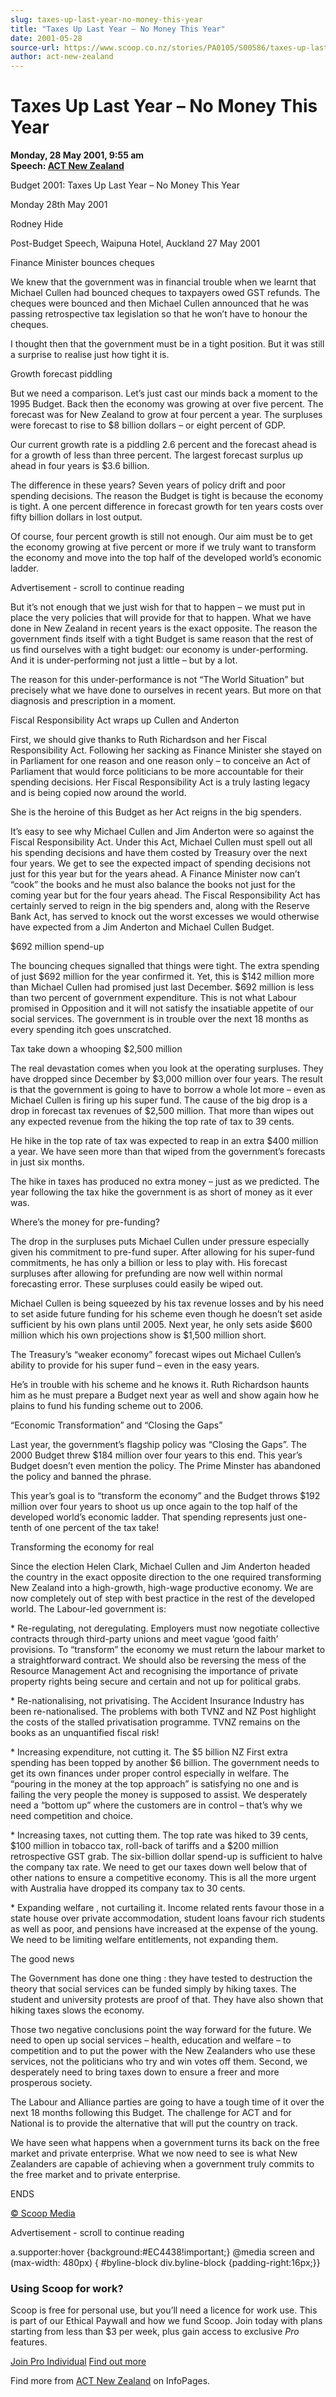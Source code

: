 ```yaml
---
slug: taxes-up-last-year-no-money-this-year
title: "Taxes Up Last Year – No Money This Year"
date: 2001-05-28
source-url: https://www.scoop.co.nz/stories/PA0105/S00586/taxes-up-last-year-no-money-this-year.htm
author: act-new-zealand
---
```

Taxes Up Last Year – No Money This Year
=======================================

**Monday, 28 May 2001, 9:55 am**  
**Speech: [ACT New Zealand](https://info.scoop.co.nz/ACT_New_Zealand)**

Budget 2001: Taxes Up Last Year – No Money This Year

Monday 28th May 2001

Rodney Hide

Post-Budget Speech, Waipuna Hotel, Auckland 27 May 2001

Finance Minister bounces cheques

We knew that the government was in financial trouble when we learnt that Michael Cullen had bounced cheques to taxpayers owed GST refunds. The cheques were bounced and then Michael Cullen announced that he was passing retrospective tax legislation so that he won’t have to honour the cheques.

I thought then that the government must be in a tight position. But it was still a surprise to realise just how tight it is.

Growth forecast piddling

But we need a comparison. Let’s just cast our minds back a moment to the 1995 Budget. Back then the economy was growing at over five percent. The forecast was for New Zealand to grow at four percent a year. The surpluses were forecast to rise to $8 billion dollars – or eight percent of GDP.

Our current growth rate is a piddling 2.6 percent and the forecast ahead is for a growth of less than three percent. The largest forecast surplus up ahead in four years is $3.6 billion.

The difference in these years? Seven years of policy drift and poor spending decisions. The reason the Budget is tight is because the economy is tight. A one percent difference in forecast growth for ten years costs over fifty billion dollars in lost output.

Of course, four percent growth is still not enough. Our aim must be to get the economy growing at five percent or more if we truly want to transform the economy and move into the top half of the developed world’s economic ladder.

Advertisement - scroll to continue reading





But it’s not enough that we just wish for that to happen – we must put in place the very policies that will provide for that to happen. What we have done in New Zealand in recent years is the exact opposite. The reason the government finds itself with a tight Budget is same reason that the rest of us find ourselves with a tight budget: our economy is under-performing. And it is under-performing not just a little – but by a lot.

The reason for this under-performance is not “The World Situation” but precisely what we have done to ourselves in recent years. But more on that diagnosis and prescription in a moment.

Fiscal Responsibility Act wraps up Cullen and Anderton

First, we should give thanks to Ruth Richardson and her Fiscal Responsibility Act. Following her sacking as Finance Minister she stayed on in Parliament for one reason and one reason only – to conceive an Act of Parliament that would force politicians to be more accountable for their spending decisions. Her Fiscal Responsibility Act is a truly lasting legacy and is being copied now around the world.

She is the heroine of this Budget as her Act reigns in the big spenders.

It’s easy to see why Michael Cullen and Jim Anderton were so against the Fiscal Responsibility Act. Under this Act, Michael Cullen must spell out all his spending decisions and have them costed by Treasury over the next four years. We get to see the expected impact of spending decisions not just for this year but for the years ahead. A Finance Minister now can’t “cook” the books and he must also balance the books not just for the coming year but for the four years ahead. The Fiscal Responsibility Act has certainly served to reign in the big spenders and, along with the Reserve Bank Act, has served to knock out the worst excesses we would otherwise have expected from a Jim Anderton and Michael Cullen Budget.

$692 million spend-up

The bouncing cheques signalled that things were tight. The extra spending of just $692 million for the year confirmed it. Yet, this is $142 million more than Michael Cullen had promised just last December. $692 million is less than two percent of government expenditure. This is not what Labour promised in Opposition and it will not satisfy the insatiable appetite of our social services. The government is in trouble over the next 18 months as every spending itch goes unscratched.

Tax take down a whooping $2,500 million

The real devastation comes when you look at the operating surpluses. They have dropped since December by $3,000 million over four years. The result is that the government is going to have to borrow a whole lot more – even as Michael Cullen is firing up his super fund. The cause of the big drop is a drop in forecast tax revenues of $2,500 million. That more than wipes out any expected revenue from the hiking the top rate of tax to 39 cents.

He hike in the top rate of tax was expected to reap in an extra $400 million a year. We have seen more than that wiped from the government’s forecasts in just six months.

The hike in taxes has produced no extra money – just as we predicted. The year following the tax hike the government is as short of money as it ever was.

Where’s the money for pre-funding?

The drop in the surpluses puts Michael Cullen under pressure especially given his commitment to pre-fund super. After allowing for his super-fund commitments, he has only a billion or less to play with. His forecast surpluses after allowing for prefunding are now well within normal forecasting error. These surpluses could easily be wiped out.

Michael Cullen is being squeezed by his tax revenue losses and by his need to set aside future funding for his scheme even though he doesn’t set aside sufficient by his own plans until 2005. Next year, he only sets aside $600 million which his own projections show is $1,500 million short.

The Treasury’s “weaker economy” forecast wipes out Michael Cullen’s ability to provide for his super fund – even in the easy years.

He’s in trouble with his scheme and he knows it. Ruth Richardson haunts him as he must prepare a Budget next year as well and show again how he plains to fund his funding scheme out to 2006.

“Economic Transformation” and “Closing the Gaps”

Last year, the government’s flagship policy was “Closing the Gaps”. The 2000 Budget threw $184 million over four years to this end. This year’s Budget doesn’t even mention the policy. The Prime Minster has abandoned the policy and banned the phrase.

This year’s goal is to “transform the economy” and the Budget throws $192 million over four years to shoot us up once again to the top half of the developed world’s economic ladder. That spending represents just one-tenth of one percent of the tax take!

Transforming the economy for real

Since the election Helen Clark, Michael Cullen and Jim Anderton headed the country in the exact opposite direction to the one required transforming New Zealand into a high-growth, high-wage productive economy. We are now completely out of step with best practice in the rest of the developed world. The Labour-led government is:

\* Re-regulating, not deregulating. Employers must now negotiate collective contracts through third-party unions and meet vague ‘good faith’ provisions. To “transform” the economy we must return the labour market to a straightforward contract. We should also be reversing the mess of the Resource Management Act and recognising the importance of private property rights being secure and certain and not up for political grabs.

\* Re-nationalising, not privatising. The Accident Insurance Industry has been re-nationalised. The problems with both TVNZ and NZ Post highlight the costs of the stalled privatisation programme. TVNZ remains on the books as an unquantified fiscal risk!

\* Increasing expenditure, not cutting it. The $5 billion NZ First extra spending has been topped by another $6 billion. The government needs to get its own finances under proper control especially in welfare. The “pouring in the money at the top approach” is satisfying no one and is failing the very people the money is supposed to assist. We desperately need a “bottom up” where the customers are in control – that’s why we need competition and choice.

\* Increasing taxes, not cutting them. The top rate was hiked to 39 cents, $100 million in tobacco tax, roll-back of tariffs and a $200 million retrospective GST grab. The six-billion dollar spend-up is sufficient to halve the company tax rate. We need to get our taxes down well below that of other nations to ensure a competitive economy. This is all the more urgent with Australia have dropped its company tax to 30 cents.

\* Expanding welfare , not curtailing it. Income related rents favour those in a state house over private accommodation, student loans favour rich students as well as poor, and pensions have increased at the expense of the young. We need to be limiting welfare entitlements, not expanding them.

The good news

The Government has done one thing : they have tested to destruction the theory that social services can be funded simply by hiking taxes. The student and university protests are proof of that. They have also shown that hiking taxes slows the economy.

Those two negative conclusions point the way forward for the future. We need to open up social services – health, education and welfare – to competition and to put the power with the New Zealanders who use these services, not the politicians who try and win votes off them. Second, we desperately need to bring taxes down to ensure a freer and more prosperous society.

The Labour and Alliance parties are going to have a tough time of it over the next 18 months following this Budget. The challenge for ACT and for National is to provide the alternative that will put the country on track.

We have seen what happens when a government turns its back on the free market and private enterprise. What we now need to see is what New Zealanders are capable of achieving when a government truly commits to the free market and to private enterprise.

ENDS

  

[© Scoop Media](http://www.scoop.co.nz/about/terms.html)  

Advertisement - scroll to continue reading



a.supporter:hover {background:#EC4438!important;} @media screen and (max-width: 480px) { #byline-block div.byline-block {padding-right:16px;}}

### Using Scoop for work?

Scoop is free for personal use, but you’ll need a licence for work use. This is part of our Ethical Paywall and how we fund Scoop. Join today with plans starting from less than $3 per week, plus gain access to exclusive _Pro_ features.  
  
[Join Pro Individual](https://pro.scoop.co.nz/Individual/?from=ProIn24) [Find out more](https://pro.scoop.co.nz/using-scoop-for-work/?from=ProIn24)

Find more from [ACT New Zealand](https://info.scoop.co.nz/ACT_New_Zealand) on InfoPages.